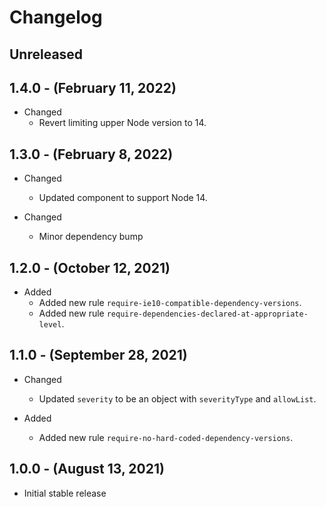 # Changelog

## Unreleased

## 1.4.0 - (February 11, 2022)

* Changed
  * Revert limiting upper Node version to 14.

## 1.3.0 - (February 8, 2022)

* Changed
  * Updated component to support Node 14.

* Changed
  * Minor dependency bump

## 1.2.0 - (October 12, 2021)

* Added
  * Added new rule `require-ie10-compatible-dependency-versions`.
  * Added new rule `require-dependencies-declared-at-appropriate-level`.

## 1.1.0 - (September 28, 2021)

* Changed
  * Updated `severity` to be an object with `severityType` and `allowList`.

* Added
  * Added new rule `require-no-hard-coded-dependency-versions`.

## 1.0.0 - (August 13, 2021)

* Initial stable release
